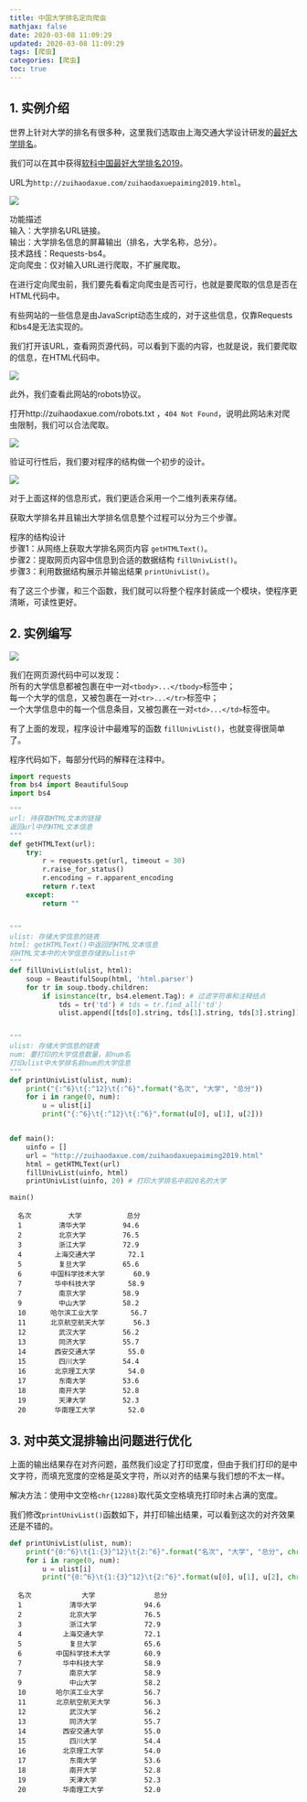 ```yaml
---
title: 中国大学排名定向爬虫
mathjax: false
date: 2020-03-08 11:09:29
updated: 2020-03-08 11:09:29
tags: [爬虫]
categories: [爬虫]
toc: true
---
```


## 1. 实例介绍

世界上针对大学的排名有很多种，这里我们选取由上海交通大学设计研发的[最好大学排名](http://zuihaodaxue.com/)。

我们可以在其中获得[软科中国最好大学排名2019](http://zuihaodaxue.com/zuihaodaxuepaiming2019.html)。

URL为`http://zuihaodaxue.com/zuihaodaxuepaiming2019.html`。
<!--more-->
![](https://raw.githubusercontent.com/gukaifeng/PicGo/master/img/%E4%B8%AD%E5%9B%BD%E5%A4%A7%E5%AD%A6%E6%8E%92%E5%90%8D%E5%AE%9A%E5%90%91%E7%88%AC%E8%99%AB_1.png)

功能描述<br/>输入：大学排名URL链接。<br/>输出：大学排名信息的屏幕输出（排名，大学名称，总分）。<br/>技术路线：Requests-bs4。<br/>定向爬虫：仅对输入URL进行爬取，不扩展爬取。


在进行定向爬虫前，我们要先看看定向爬虫是否可行，也就是要爬取的信息是否在HTML代码中。

有些网站的一些信息是由JavaScript动态生成的，对于这些信息，仅靠Requests和bs4是无法实现的。

我们打开该URL，查看网页源代码，可以看到下面的内容，也就是说，我们要爬取的信息，在HTML代码中。

![](https://raw.githubusercontent.com/gukaifeng/PicGo/master/img/%E4%B8%AD%E5%9B%BD%E5%A4%A7%E5%AD%A6%E6%8E%92%E5%90%8D%E5%AE%9A%E5%90%91%E7%88%AC%E8%99%AB_2.png)

此外，我们查看此网站的robots协议。

打开http://zuihaodaxue.com/robots.txt ，`404 Not Found`，说明此网站未对爬虫限制，我们可以合法爬取。

![](https://raw.githubusercontent.com/gukaifeng/PicGo/master/img/%E4%B8%AD%E5%9B%BD%E5%A4%A7%E5%AD%A6%E6%8E%92%E5%90%8D%E5%AE%9A%E5%90%91%E7%88%AC%E8%99%AB_3.png)

验证可行性后，我们要对程序的结构做一个初步的设计。

![](https://raw.githubusercontent.com/gukaifeng/PicGo/master/img/%E4%B8%AD%E5%9B%BD%E5%A4%A7%E5%AD%A6%E6%8E%92%E5%90%8D%E5%AE%9A%E5%90%91%E7%88%AC%E8%99%AB_4.png)

对于上面这样的信息形式，我们更适合采用一个二维列表来存储。

获取大学排名并且输出大学排名信息整个过程可以分为三个步骤。

程序的结构设计<br/>步骤1：从网络上获取大学排名网页内容 `getHTMLText()`。<br/>步骤2：提取网页内容中信息到合适的数据结构 `fillUnivList()`。<br/>步骤3：利用数据结构展示并输出结果 `printUnivList()`。

有了这三个步骤，和三个函数，我们就可以将整个程序封装成一个模块，使程序更清晰，可读性更好。



## 2. 实例编写

![](https://raw.githubusercontent.com/gukaifeng/PicGo/master/img/%E4%B8%AD%E5%9B%BD%E5%A4%A7%E5%AD%A6%E6%8E%92%E5%90%8D%E5%AE%9A%E5%90%91%E7%88%AC%E8%99%AB_5.png)

我们在网页源代码中可以发现：<br/>所有的大学信息都被包裹在中一对`<tbody>...</tbody>`标签中；<br/>每一个大学的信息，又被包裹在一对`<tr>...</tr>`标签中；<br/>一个大学信息中的每一个信息条目，又被包裹在一对`<td>...</td>`标签中。

有了上面的发现，程序设计中最难写的函数 `fillUnivList()`，也就变得很简单了。

程序代码如下，每部分代码的解释在注释中。

```python
import requests
from bs4 import BeautifulSoup
import bs4

"""
url: 待获取HTML文本的链接
返回url中的HTML文本信息
"""
def getHTMLText(url):
    try:
        r = requests.get(url, timeout = 30)
        r.raise_for_status()
        r.encoding = r.apparent_encoding
        return r.text
    except:
        return ""


"""
ulist: 存储大学信息的链表
html: getHTMLText()中返回的HTML文本信息
将HTML文本中的大学信息存储到ulist中
"""
def fillUnivList(ulist, html):
    soup = BeautifulSoup(html, 'html.parser')
    for tr in soup.tbody.children:
        if isinstance(tr, bs4.element.Tag): # 过滤字符串和注释结点
            tds = tr('td') # tds = tr.find_all('td')
            ulist.append([tds[0].string, tds[1].string, tds[3].string])


"""
ulist: 存储大学信息的链表
num: 要打印的大学信息数量，前num名
打印ulist中大学排名前num的大学信息
"""
def printUnivList(ulist, num):
    print("{:^6}\t{:^12}\t{:^6}".format("名次", "大学", "总分"))
    for i in range(0, num):
        u = ulist[i]
        print("{:^6}\t{:^12}\t{:^6}".format(u[0], u[1], u[2]))


def main():
    uinfo = []
    url = "http://zuihaodaxue.com/zuihaodaxuepaiming2019.html"
    html = getHTMLText(url)
    fillUnivList(uinfo, html)
    printUnivList(uinfo, 20) # 打印大学排名中前20名的大学

main()
```

```shell
  名次  	     大学     	  总分  
  1   	    清华大学    	 94.6 
  2   	    北京大学    	 76.5 
  3   	    浙江大学    	 72.9 
  4   	   上海交通大学   	 72.1 
  5   	    复旦大学    	 65.6 
  6   	  中国科学技术大学  	 60.9 
  7   	   华中科技大学   	 58.9 
  7   	    南京大学    	 58.9 
  9   	    中山大学    	 58.2 
  10  	  哈尔滨工业大学   	 56.7 
  11  	  北京航空航天大学  	 56.3 
  12  	    武汉大学    	 56.2 
  13  	    同济大学    	 55.7 
  14  	   西安交通大学   	 55.0 
  15  	    四川大学    	 54.4 
  16  	   北京理工大学   	 54.0 
  17  	    东南大学    	 53.6 
  18  	    南开大学    	 52.8 
  19  	    天津大学    	 52.3 
  20  	   华南理工大学   	 52.0
```



## 3. 对中英文混排输出问题进行优化

上面的输出结果存在对齐问题，虽然我们设定了打印宽度，但由于我们打印的是中文字符，而填充宽度的空格是英文字符，所以对齐的结果与我们想的不太一样。

解决方法：使用中文空格`chr{12288}`取代英文空格填充打印时未占满的宽度。

我们修改`printUnivList()`函数如下，并打印输出结果，可以看到这次的对齐效果还是不错的。

```python
def printUnivList(ulist, num):
    print("{0:^6}\t{1:{3}^12}\t{2:^6}".format("名次", "大学", "总分", chr(12288)))
    for i in range(0, num):
        u = ulist[i]
        print("{0:^6}\t{1:{3}^12}\t{2:^6}".format(u[0], u[1], u[2], chr(12288)))
```

```shell
  名次  	　　　　　大学　　　　　	  总分  
  1   	　　　　清华大学　　　　	 94.6 
  2   	　　　　北京大学　　　　	 76.5 
  3   	　　　　浙江大学　　　　	 72.9 
  4   	　　　上海交通大学　　　	 72.1 
  5   	　　　　复旦大学　　　　	 65.6 
  6   	　　中国科学技术大学　　	 60.9 
  7   	　　　华中科技大学　　　	 58.9 
  7   	　　　　南京大学　　　　	 58.9 
  9   	　　　　中山大学　　　　	 58.2 
  10  	　　哈尔滨工业大学　　　	 56.7 
  11  	　　北京航空航天大学　　	 56.3 
  12  	　　　　武汉大学　　　　	 56.2 
  13  	　　　　同济大学　　　　	 55.7 
  14  	　　　西安交通大学　　　	 55.0 
  15  	　　　　四川大学　　　　	 54.4 
  16  	　　　北京理工大学　　　	 54.0 
  17  	　　　　东南大学　　　　	 53.6 
  18  	　　　　南开大学　　　　	 52.8 
  19  	　　　　天津大学　　　　	 52.3 
  20  	　　　华南理工大学　　　	 52.0 
```

